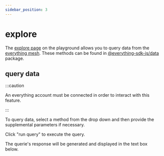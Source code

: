 ```yaml
---
sidebar_position: 3
---
```


# explore

The [explore page](https://playground.everything.dev/explore) on the playground allows you to query data from the [everything mesh](https://github.com/near-everything/mesh).
These methods can be found in [@everything-sdk-js/data](https://github.com/near-everything/everything-sdk-js/tree/main/packages/data) package.

## query data

:::caution

An everything account must be connected in order to interact with this feature.

:::

To query data, select a method from the drop down and then provide the supplemental parameters if necessary.

Click "run query" to execute the query.

The querie's response will be generated and displayed in the text box below.
